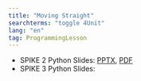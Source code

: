 ```yaml
---
title: "Moving Straight"
searchterms: "toggle 4Unit"
lang: "en"
tag: ProgrammingLesson
---
```

 <ul>

 <li class="ng-binding">SPIKE 2 Python Slides:
 <a href="PyProgrammingLessons/MovingStraight.pptx">PPTX</a>,
 <a href="PyProgrammingLessons/MovingStraight.pdf">PDF</a>
 </li>
 <li class="ng-binding">SPIKE 3 Python Slides:

 </li>
 </ul>
